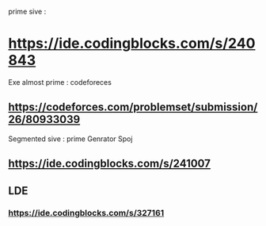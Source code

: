 
prime sive :

# https://ide.codingblocks.com/s/240843

Exe almost prime :
codeforeces
## https://codeforces.com/problemset/submission/26/80933039

Segmented sive :
prime Genrator Spoj
## https://ide.codingblocks.com/s/241007

## LDE
### https://ide.codingblocks.com/s/327161
